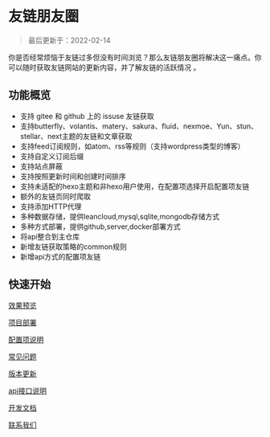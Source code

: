 # 友链朋友圈

> 最后更新于：2022-02-14

你是否经常烦恼于友链过多但没有时间浏览？那么友链朋友圈将解决这一痛点。你可以随时获取友链网站的更新内容，并了解友链的活跃情况 。

## 功能概览

- 支持 gitee 和 github 上的 issuse 友链获取
- 支持butterfly、volantis、matery、sakura、fluid、nexmoe、Yun、stun、stellar、next主题的友链和文章获取
- 支持feed订阅规则，如atom、rss等规则（支持wordpress类型的博客）
- 支持自定义订阅后缀
- 支持站点屏蔽
- 支持按照更新时间和创建时间排序
- 支持未适配的hexo主题和非hexo用户使用，在配置项选择开启配置项友链
- 额外的友链页同时爬取
- 支持添加HTTP代理
- 多种数据存储，提供leancloud,mysql,sqlite,mongodb存储方式
- 多种方式部署，提供github,server,docker部署方式
- 将api整合到主仓库
- 新增友链获取策略的common规则
- 新增api方式的配置项友链



## 快速开始

[效果预览](preview.md)

[项目部署](deploy.md)

[配置项说明](settings.md)

[常见问题](problems.md)

[版本更新](update.md)

[api接口说明](apidoc.md)

[开发文档](developmentdoc.md)

[联系我们](contactus.md)

